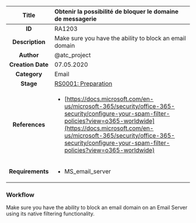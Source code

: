 | Title                       | Obtenir la possibilité de bloquer le domaine de messagerie         |
|:---------------------------:|:--------------------|
| **ID**                      | RA1203            |
| **Description**             | Make sure you have the ability to block an email domain   |
| **Author**                  | @atc_project        |
| **Creation Date**           | 07.05.2020 |
| **Category**                | Email      |
| **Stage**                   |[RS0001: Preparation](../Response_Stages/RS0001.md)| 
| **References** |<ul><li>[https://docs.microsoft.com/en-us/microsoft-365/security/office-365-security/configure-your-spam-filter-policies?view=o365-worldwide](https://docs.microsoft.com/en-us/microsoft-365/security/office-365-security/configure-your-spam-filter-policies?view=o365-worldwide)</li></ul>|
| **Requirements** |<ul><li>MS_email_server</li></ul>|

### Workflow

Make sure you have the ability to block an email domain on an Email Server using its native filtering functionality.  
